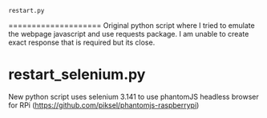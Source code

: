     restart.py
====================
Original python script where I tried to emulate the webpage javascript and use requests package.
I am unable to create exact response that is required but its close.


restart_selenium.py
====================
New python script uses selenium 3.141 to use phantomJS headless browser for RPi (https://github.com/piksel/phantomjs-raspberrypi)

